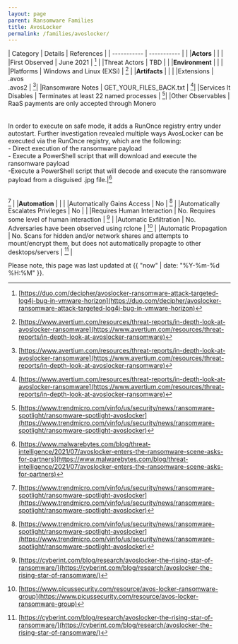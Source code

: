 ```yaml
---
layout: page
parent: Ransomware Families
title: AvosLocker
permalink: /families/avoslocker/
---
```


| Category | Details | References | 
| ----------- | ----------- | | 
|**Actors** | | |
|First Observed | June 2021 | [^1] |
|Threat Actors | TBD | |
|**Environment** | | |
|Platforms | Windows and Linux (EXSi) | [^2] |
|**Artifacts** | | |
|Extensions | .avos<br>.avos2 | [^2]|
|Ransomware Notes | GET_YOUR_FILES_BACK.txt | [^2]|
|Services It Disables | Terminates at least 22 named processes | [^3]|
|Other Observables | RaaS payments are only accepted through Monero<br><br><br>In order to execute on safe mode, it adds a RunOnce registry entry under autostart. Further investigation revealed multiple ways AvosLocker can be executed via the RunOnce registry, which are the following:<br> - Direct execution of the ransomware payload<br> - Execute a PowerShell script that will download and execute the ransomware payload<br> -Execute a PowerShell script that will decode and execute the ransomware payload from a disguised .jpg file.|[^4]<br><br><br>[^3] |
|**Automation** | | |
|Automatically Gains Access	| No | [^3] |
|Automatically Escalates Privileges | No | |
|Requires Human Interaction | No. Requires some level of human interaction | [^6] |
|Automatic Exfiltration | No. Adversaries have been observed using rclone | [^5] |
|Automatic Propagation | No. Scans for hidden and/or network shares and attempts to mount/encrypt them, but does not automatically propagte to other desktops/servers | [^6] |


[^1]: [https://duo.com/decipher/avoslocker-ransomware-attack-targeted-log4j-bug-in-vmware-horizon](https://duo.com/decipher/avoslocker-ransomware-attack-targeted-log4j-bug-in-vmware-horizon)
[^2]: [https://www.avertium.com/resources/threat-reports/in-depth-look-at-avoslocker-ransomware](https://www.avertium.com/resources/threat-reports/in-depth-look-at-avoslocker-ransomware)
[^3]: [https://www.trendmicro.com/vinfo/us/security/news/ransomware-spotlight/ransomware-spotlight-avoslocker](https://www.trendmicro.com/vinfo/us/security/news/ransomware-spotlight/ransomware-spotlight-avoslocker)
[^4]: [https://www.malwarebytes.com/blog/threat-intelligence/2021/07/avoslocker-enters-the-ransomware-scene-asks-for-partners](https://www.malwarebytes.com/blog/threat-intelligence/2021/07/avoslocker-enters-the-ransomware-scene-asks-for-partners)
[^5]: [https://www.picussecurity.com/resource/avos-locker-ransomware-group](https://www.picussecurity.com/resource/avos-locker-ransomware-group)
[^6]: [https://cyberint.com/blog/research/avoslocker-the-rising-star-of-ransomware/](https://cyberint.com/blog/research/avoslocker-the-rising-star-of-ransomware/)

Please note, this page was last updated at {{ "now" | date: "%Y-%m-%d %H:%M" }}.
